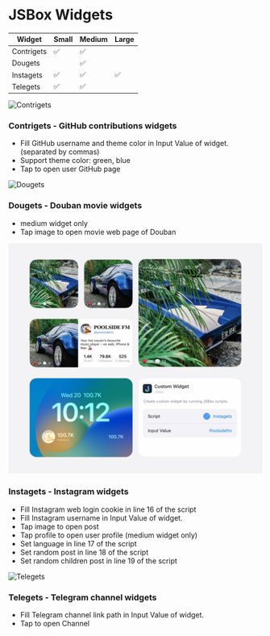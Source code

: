 # JSBox Widgets

Widget|Small|Medium|Large
------------|-------------|------------|-------------
Contrigets|✅|✅|
Dougets||✅|
Instagets|✅|✅|✅
Telegets|✅|✅|

![Contrigets](https://raw.githubusercontent.com/Neurogram-R/JSBox/main/Widgets/Material/Contrigets.png)

### Contrigets - GitHub contributions widgets
- Fill GitHub username and theme color in Input Value of widget. (separated by commas)
- Support theme color: green, blue
- Tap to open user GitHub page

![Dougets](https://raw.githubusercontent.com/Neurogram-R/JSBox/main/Widgets/Material/Dougets.png)

### Dougets - Douban movie widgets
- medium widget only
- Tap image to open movie web page of Douban

![Instagets](https://raw.githubusercontent.com/Neurogram-R/JSBox/main/Widgets/Material/Instagets.jpg)
### Instagets - Instagram widgets
- Fill Instagram web login cookie in line 16 of the script
- Fill Instagram username in Input Value of widget.
- Tap image to open post
- Tap profile to open user profile (medium widget only)
- Set language in line 17 of the script
- Set random post in line 18 of the script
- Set random children post in line 19 of the script

![Telegets](https://raw.githubusercontent.com/Neurogram-R/JSBox/main/Widgets/Material/Telegets.png)
### Telegets - Telegram channel widgets
- Fill Telegram channel link path in Input Value of widget.
- Tap to open Channel

